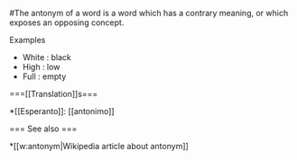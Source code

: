 #The antonym of a word is a word which has a contrary meaning, or which exposes an opposing concept. 

Examples

* White : black
* High  : low
* Full  : empty

===[[Translation]]s===

*[[Esperanto]]: [[antonimo]]

=== See also ===

*[[w:antonym|Wikipedia article about antonym]]